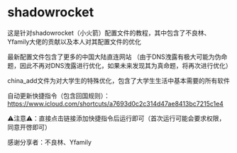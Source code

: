 # shadowrocket
这是针对shadowrocket（小火箭）配置文件的教程，其中包含了不良林、Yfamily大佬的贡献以及本人对其配置文件的优化

最新配置文件包含了更多的中国大陆直连网站
（由于DNS洩露有极大可能为伪命题，因此不再对DNS洩露进行优化，如果未来发现其为真命题，将再次进行优化）

china_add文件为对大学生的特殊优化，包含了大学生生活中基本需要的所有软件

自动更新快捷指令（包含回国规则）：
https://www.icloud.com/shortcuts/a7693d0c2c314d47ae8413bc7215c1e4

⚠️注意⚠️：直接点击链接添加快捷指令后运行即可（首次运行可能会要求权限，同意开啓即可）

感谢分享者：不良林、Yfamily